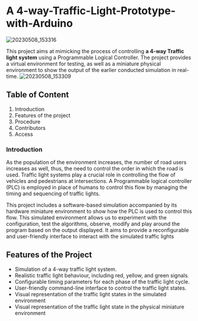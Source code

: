 # A 4-way-Traffic-Light-Prototype-with-Arduino

![20230508_153316](https://github.com/LateefAkinola/4-Way-Traffic-Light-Prototype-with-Arduino/assets/105966848/7f23ba04-cb89-4469-ad0d-2c41603a30ac)

This project aims at mimicking the process of controlling **a 4-way Traffic light system** using a Programmable Logical Controller.
The project provides a virtual environment for testing, as well as a miniature physical environment to show the output of the earlier conducted simulation in real-time.
![20230508_153309](https://github.com/LateefAkinola/4-Way-Traffic-Light-Prototype-with-Arduino/assets/105966848/9561bc67-6e3c-4573-8b83-145840f06e50)


## Table of Content
1. Introduction
2. Features of the project
3. Procedure
4. Contributors
5. Access

### Introduction
As the population of the environment increases, the number of road users increases as well, thus, the need to control the order in which the road is used.
Traffic light systems play a crucial role in controlling the flow of vehicles and pedestrians at intersections.
A Programmable logical controller (PLC) is employed in place of humans to control this flow by managing the timing and sequencing of traffic lights.

This project includes a software-based simulation accompanied by its hardware miniature environment to show how the PLC is used to control this flow.
This simulated environment allows us to experiment with the configuration, test the algorithms, observe, modify and play around the program based on the output displayed.
It aims to provide a reconfigurable and user-friendly interface to interact with the simulated traffic lights

## Features of the Project
* Simulation of a 4-way traffic light system.
* Realistic traffic light behaviour, including red, yellow, and green signals.
* Configurable timing parameters for each phase of the traffic light cycle.
* User-friendly command-line interface to control the traffic light states.
* Visual representation of the traffic light states in the simulated environment
* Visual representation of the traffic light state in the physical miniature environment

